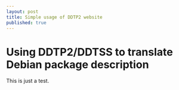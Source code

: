 ```yaml
---
layout: post
title: Simple usage of DDTP2 website
published: true
---
```

# Using DDTP2/DDTSS to translate Debian package description

This is just a test.
